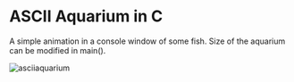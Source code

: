 # ASCII Aquarium in C

A simple animation in a console window of some fish. Size of the aquarium can be modified in main().

![asciiaquarium](https://github.com/user-attachments/assets/30d67a2f-b04c-438a-9590-4c737bee4bec)
